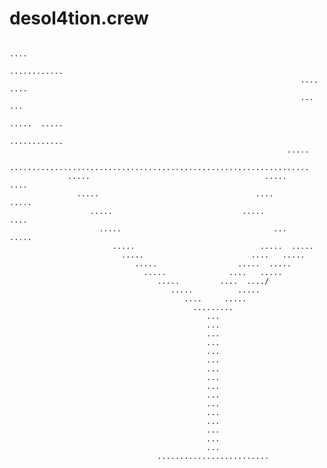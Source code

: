 # desol4tion.crew
                                                                                                    
                                                                                                    
                                                                                 ....               
                                                                       ............                 
                                                                     ....      ....                 
                                                                     ...        ...                 
                                                                      .....  .....                  
                                                                    ............                    
                                                                  .....                             
                ...................................................................                 
                 .....                                       .....            ....                  
                   .....                                   ....            .....                    
                      .....                             .....            ....                       
                        .....                                  ...    .....                         
                           .....                            .....  .....                            
                             .....                        ....   .....                              
                                .....                  .....  .....                                 
                                  .....              ....   .....                                   
                                     .....         ....  ..../                                      
                                        .....          .....                                        
                                           ....     .....                                           
                                             .........                                              
                                                ...                                                 
                                                ...                                                 
                                                ...                                                 
                                                ...                                                 
                                                ...                                                 
                                                ...                                                 
                                                ...                                                 
                                                ...                                                 
                                                ...                                                 
                                                ...                                                 
                                                ...                                                 
                                                ...                                                 
                                                ...                                                 
                                                ...                                                 
                                                ...                                                 
                                                ...                                                 
                                     .........................  
